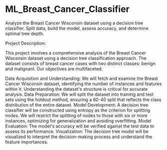 # ML_Breast_Cancer_Classifier
Analyze the Breast Cancer Wisconsin dataset using a decision tree classifier. Split data, build the model, assess accuracy, and determine optimal tree depth.

Project Description:

This project involves a comprehensive analysis of the Breast Cancer Wisconsin dataset using a decision tree classification approach. The dataset consists of breast cancer cases with two distinct classes: benign and malignant. Our objectives are multifaceted:

Data Acquisition and Understanding: We will fetch and examine the Breast Cancer Wisconsin dataset, identifying the number of instances and features within it. Understanding the dataset's structure is critical for accurate analysis.
Data Preparation: We will split the dataset into training and test sets using the holdout method, ensuring a 60-40 split that reflects the class distribution of the entire dataset.
Model Development: A decision tree classifier will be constructed using entropy as the criterion for splitting nodes. We will restrict the splitting of nodes to those with six or more instances, optimizing for generalization and avoiding overfitting.
Model Evaluation: The model's accuracy will be verified against the test data to assess its performance.
Visualization: The decision tree model will be visualized to interpret the decision-making process and understand the feature importances.
